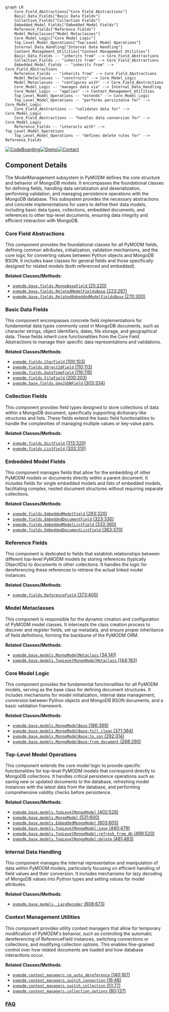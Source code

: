 ```mermaid
graph LR
    Core_Field_Abstractions["Core Field Abstractions"]
    Basic_Data_Fields["Basic Data Fields"]
    Collection_Fields["Collection Fields"]
    Embedded_Model_Fields["Embedded Model Fields"]
    Reference_Fields["Reference Fields"]
    Model_Metaclasses["Model Metaclasses"]
    Core_Model_Logic["Core Model Logic"]
    Top_Level_Model_Operations["Top-Level Model Operations"]
    Internal_Data_Handling["Internal Data Handling"]
    Context_Management_Utilities["Context Management Utilities"]
    Basic_Data_Fields -- "inherits from" --> Core_Field_Abstractions
    Collection_Fields -- "inherits from" --> Core_Field_Abstractions
    Embedded_Model_Fields -- "inherits from" --> Core_Field_Abstractions
    Reference_Fields -- "inherits from" --> Core_Field_Abstractions
    Model_Metaclasses -- "constructs" --> Core_Model_Logic
    Model_Metaclasses -- "configures with" --> Core_Field_Abstractions
    Core_Model_Logic -- "manages data via" --> Internal_Data_Handling
    Core_Model_Logic -- "applies" --> Context_Management_Utilities
    Top_Level_Model_Operations -- "extends" --> Core_Model_Logic
    Top_Level_Model_Operations -- "performs persistence for" --> Core_Model_Logic
    Core_Field_Abstractions -- "validates data for" --> Core_Model_Logic
    Core_Field_Abstractions -- "handles data conversion for" --> Core_Model_Logic
    Reference_Fields -- "interacts with" --> Top_Level_Model_Operations
    Top_Level_Model_Operations -- "defines delete rules for" --> Reference_Fields
```
[![CodeBoarding](https://img.shields.io/badge/Generated%20by-CodeBoarding-9cf?style=flat-square)](https://github.com/CodeBoarding/CodeBoarding)[![Demo](https://img.shields.io/badge/Try%20our-Demo-blue?style=flat-square)](https://www.codeboarding.org/demo)[![Contact](https://img.shields.io/badge/Contact%20us%20-%20contact@codeboarding.org-lightgrey?style=flat-square)](mailto:contact@codeboarding.org)

## Component Details

The ModelManagement subsystem in PyMODM defines the core structure and behavior of MongoDB models. It encompasses the foundational classes for defining fields, handling data serialization and deserialization, performing validation, and managing persistence operations with the MongoDB database. This subsystem provides the necessary abstractions and concrete implementations for users to define their data models, including basic data types, collections, embedded documents, and references to other top-level documents, ensuring data integrity and efficient interaction with MongoDB.

### Core Field Abstractions
This component provides the foundational classes for all PyMODM fields, defining common attributes, initialization, validation mechanisms, and the core logic for converting values between Python objects and MongoDB BSON. It includes base classes for general fields and those specifically designed for related models (both referenced and embedded).


**Related Classes/Methods**:

- <a href="https://github.com/mongodb/pymodm/blob/master/pymodm/base/fields.py#L25-L220" target="_blank" rel="noopener noreferrer">`pymodm.base.fields.MongoBaseField` (25:220)</a>
- <a href="https://github.com/mongodb/pymodm/blob/master/pymodm/base/fields.py#L223-L267" target="_blank" rel="noopener noreferrer">`pymodm.base.fields.RelatedModelFieldsBase` (223:267)</a>
- <a href="https://github.com/mongodb/pymodm/blob/master/pymodm/base/fields.py#L270-L300" target="_blank" rel="noopener noreferrer">`pymodm.base.fields.RelatedEmbeddedModelFieldsBase` (270:300)</a>


### Basic Data Fields
This component encompasses concrete field implementations for fundamental data types commonly used in MongoDB documents, such as character strings, object identifiers, dates, file storage, and geographical data. These fields inherit core functionalities from the Core Field Abstractions to manage their specific data representations and validations.


**Related Classes/Methods**:

- <a href="https://github.com/mongodb/pymodm/blob/master/pymodm/fields.py#L100-L103" target="_blank" rel="noopener noreferrer">`pymodm.fields.CharField` (100:103)</a>
- <a href="https://github.com/mongodb/pymodm/blob/master/pymodm/fields.py#L110-L113" target="_blank" rel="noopener noreferrer">`pymodm.fields.ObjectIdField` (110:113)</a>
- <a href="https://github.com/mongodb/pymodm/blob/master/pymodm/fields.py#L116-L119" target="_blank" rel="noopener noreferrer">`pymodm.fields.DateTimeField` (116:119)</a>
- <a href="https://github.com/mongodb/pymodm/blob/master/pymodm/fields.py#L200-L203" target="_blank" rel="noopener noreferrer">`pymodm.fields.FileField` (200:203)</a>
- <a href="https://github.com/mongodb/pymodm/blob/master/pymodm/base/fields.py#L303-L334" target="_blank" rel="noopener noreferrer">`pymodm.base.fields.GeoJSONField` (303:334)</a>


### Collection Fields
This component provides field types designed to store collections of data within a MongoDB document, specifically supporting dictionary-like structures and lists. These fields extend the basic field functionalities to handle the complexities of managing multiple values or key-value pairs.


**Related Classes/Methods**:

- <a href="https://github.com/mongodb/pymodm/blob/master/pymodm/fields.py#L313-L320" target="_blank" rel="noopener noreferrer">`pymodm.fields.DictField` (313:320)</a>
- <a href="https://github.com/mongodb/pymodm/blob/master/pymodm/fields.py#L303-L310" target="_blank" rel="noopener noreferrer">`pymodm.fields.ListField` (303:310)</a>


### Embedded Model Fields
This component manages fields that allow for the embedding of other PyMODM models or documents directly within a parent document. It includes fields for single embedded models and lists of embedded models, facilitating complex, nested document structures without requiring separate collections.


**Related Classes/Methods**:

- <a href="https://github.com/mongodb/pymodm/blob/master/pymodm/fields.py#L293-L320" target="_blank" rel="noopener noreferrer">`pymodm.fields.EmbeddedModelField` (293:320)</a>
- <a href="https://github.com/mongodb/pymodm/blob/master/pymodm/fields.py#L323-L330" target="_blank" rel="noopener noreferrer">`pymodm.fields.EmbeddedDocumentField` (323:330)</a>
- <a href="https://github.com/mongodb/pymodm/blob/master/pymodm/fields.py#L333-L360" target="_blank" rel="noopener noreferrer">`pymodm.fields.EmbeddedModelListField` (333:360)</a>
- <a href="https://github.com/mongodb/pymodm/blob/master/pymodm/fields.py#L363-L370" target="_blank" rel="noopener noreferrer">`pymodm.fields.EmbeddedDocumentListField` (363:370)</a>


### Reference Fields
This component is dedicated to fields that establish relationships between different top-level PyMODM models by storing references (typically ObjectIDs) to documents in other collections. It handles the logic for dereferencing these references to retrieve the actual linked model instances.


**Related Classes/Methods**:

- <a href="https://github.com/mongodb/pymodm/blob/master/pymodm/fields.py#L373-L400" target="_blank" rel="noopener noreferrer">`pymodm.fields.ReferenceField` (373:400)</a>


### Model Metaclasses
This component is responsible for the dynamic creation and configuration of PyMODM model classes. It intercepts the class creation process to discover and register fields, set up metadata, and ensure proper inheritance of field definitions, forming the backbone of the PyMODM ORM.


**Related Classes/Methods**:

- <a href="https://github.com/mongodb/pymodm/blob/master/pymodm/base/models.py#L34-L141" target="_blank" rel="noopener noreferrer">`pymodm.base.models.MongoModelMetaclass` (34:141)</a>
- <a href="https://github.com/mongodb/pymodm/blob/master/pymodm/base/models.py#L144-L183" target="_blank" rel="noopener noreferrer">`pymodm.base.models.TopLevelMongoModelMetaclass` (144:183)</a>


### Core Model Logic
This component provides the fundamental functionalities for all PyMODM models, serving as the base class for defining document structures. It includes mechanisms for model initialization, internal data management, conversion between Python objects and MongoDB BSON documents, and a basic validation framework.


**Related Classes/Methods**:

- <a href="https://github.com/mongodb/pymodm/blob/master/pymodm/base/models.py#L186-L399" target="_blank" rel="noopener noreferrer">`pymodm.base.models.MongoModelBase` (186:399)</a>
- <a href="https://github.com/mongodb/pymodm/blob/master/pymodm/base/models.py#L371-L384" target="_blank" rel="noopener noreferrer">`pymodm.base.models.MongoModelBase:full_clean` (371:384)</a>
- <a href="https://github.com/mongodb/pymodm/blob/master/pymodm/base/models.py#L292-L314" target="_blank" rel="noopener noreferrer">`pymodm.base.models.MongoModelBase:to_son` (292:314)</a>
- <a href="https://github.com/mongodb/pymodm/blob/master/pymodm/base/models.py#L268-L290" target="_blank" rel="noopener noreferrer">`pymodm.base.models.MongoModelBase:from_document` (268:290)</a>


### Top-Level Model Operations
This component extends the core model logic to provide specific functionalities for top-level PyMODM models that correspond directly to MongoDB collections. It handles critical persistence operations such as saving new or updated documents to the database, refreshing model instances with the latest data from the database, and performing comprehensive validity checks before persistence.


**Related Classes/Methods**:

- <a href="https://github.com/mongodb/pymodm/blob/master/pymodm/base/models.py#L402-L528" target="_blank" rel="noopener noreferrer">`pymodm.base.models.TopLevelMongoModel` (402:528)</a>
- <a href="https://github.com/mongodb/pymodm/blob/master/pymodm/base/models.py#L531-L600" target="_blank" rel="noopener noreferrer">`pymodm.base.models.MongoModel` (531:600)</a>
- <a href="https://github.com/mongodb/pymodm/blob/master/pymodm/base/models.py#L603-L605" target="_blank" rel="noopener noreferrer">`pymodm.base.models.EmbeddedMongoModel` (603:605)</a>
- <a href="https://github.com/mongodb/pymodm/blob/master/pymodm/base/models.py#L440-L479" target="_blank" rel="noopener noreferrer">`pymodm.base.models.TopLevelMongoModel:save` (440:479)</a>
- <a href="https://github.com/mongodb/pymodm/blob/master/pymodm/base/models.py#L499-L520" target="_blank" rel="noopener noreferrer">`pymodm.base.models.TopLevelMongoModel:refresh_from_db` (499:520)</a>
- <a href="https://github.com/mongodb/pymodm/blob/master/pymodm/base/models.py#L481-L483" target="_blank" rel="noopener noreferrer">`pymodm.base.models.TopLevelMongoModel:delete` (481:483)</a>


### Internal Data Handling
This component manages the internal representation and manipulation of data within PyMODM models, particularly focusing on efficient handling of field values and their conversion. It includes mechanisms for lazy decoding of MongoDB values into Python types and setting values for model attributes.


**Related Classes/Methods**:

- <a href="https://github.com/mongodb/pymodm/blob/master/pymodm/base/models.py#L608-L673" target="_blank" rel="noopener noreferrer">`pymodm.base.models._LazyDecoder` (608:673)</a>


### Context Management Utilities
This component provides utility context managers that allow for temporary modification of PyMODM's behavior, such as controlling the automatic dereferencing of ReferenceField instances, switching connections or collections, and modifying collection options. This enables fine-grained control over how related documents are loaded and how database interactions occur.


**Related Classes/Methods**:

- <a href="https://github.com/mongodb/pymodm/blob/master/pymodm/context_managers.py#L140-L167" target="_blank" rel="noopener noreferrer">`pymodm.context_managers.no_auto_dereference` (140:167)</a>
- <a href="https://github.com/mongodb/pymodm/blob/master/pymodm/context_managers.py#L16-L48" target="_blank" rel="noopener noreferrer">`pymodm.context_managers.switch_connection` (16:48)</a>
- <a href="https://github.com/mongodb/pymodm/blob/master/pymodm/context_managers.py#L51-L77" target="_blank" rel="noopener noreferrer">`pymodm.context_managers.switch_collection` (51:77)</a>
- <a href="https://github.com/mongodb/pymodm/blob/master/pymodm/context_managers.py#L80-L137" target="_blank" rel="noopener noreferrer">`pymodm.context_managers.collection_options` (80:137)</a>




### [FAQ](https://github.com/CodeBoarding/GeneratedOnBoardings/tree/main?tab=readme-ov-file#faq)